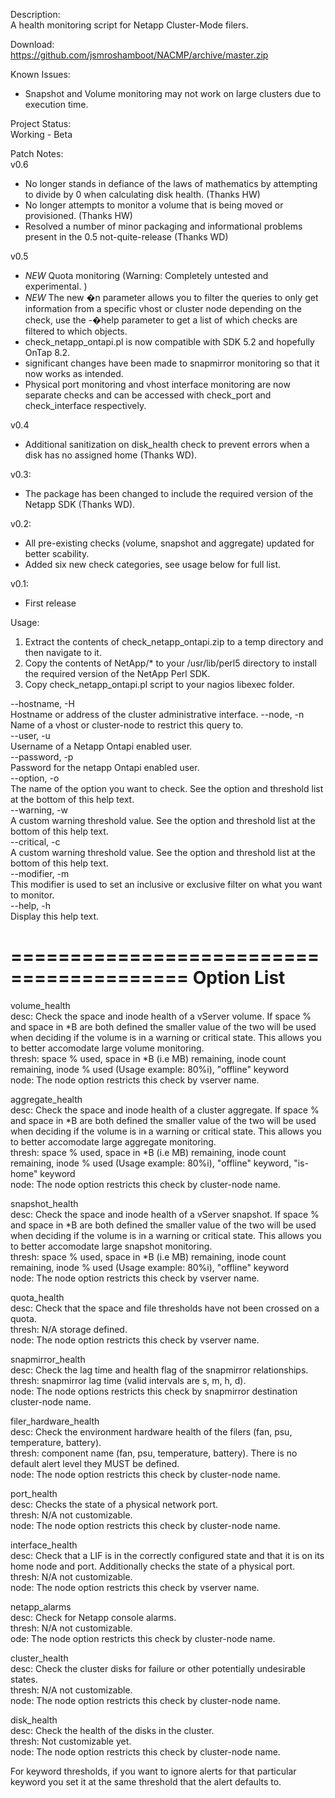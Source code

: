 Description:  
A health monitoring script for Netapp Cluster-Mode filers.

Download:  
https://github.com/jsmroshamboot/NACMP/archive/master.zip

Known Issues:  
- Snapshot and Volume monitoring may not work on large clusters due to execution time.

Project Status:  
Working - Beta

Patch Notes:  
v0.6
- No longer stands in defiance of the laws of mathematics by attempting to divide by 0 when calculating disk health. (Thanks HW)
- No longer attempts to monitor a volume that is being moved or provisioned. (Thanks HW)
- Resolved a number of minor packaging and informational problems present in the 0.5 not-quite-release (Thanks WD)

v0.5
- *NEW* Quota monitoring (Warning: Completely untested and experimental. )
- *NEW* The new �n parameter allows you to filter the queries to only get information from a specific vhost or cluster node depending on the check, use the -�help parameter to get a list of which checks are filtered to which objects.
- check_netapp_ontapi.pl is now compatible with SDK 5.2 and hopefully OnTap 8.2.
- significant changes have been made to snapmirror monitoring so that it now works as intended.
- Physical port monitoring and vhost interface monitoring are now separate checks and can be accessed with check_port and check_interface respectively.

v0.4
- Additional sanitization on disk_health check to prevent errors when a disk has no assigned home (Thanks WD).

v0.3:
- The package has been changed to include the required version of the Netapp SDK (Thanks WD).

v0.2:
- All pre-existing checks (volume, snapshot and aggregate) updated for better scability.
- Added six new check categories, see usage below for full list.

v0.1:
- First release

Usage:  
1. Extract the contents of check_netapp_ontapi.zip to a temp directory and then navigate to it.  
2. Copy the contents of NetApp/* to your /usr/lib/perl5 directory to install the required version of the NetApp Perl SDK.  
3. Copy check_netapp_ontapi.pl script to your nagios libexec folder.

--hostname, -H  
Hostname or address of the cluster administrative interface. 
--node, -n  
Name of a vhost or cluster-node to restrict this query to.   
--user, -u  
Username of a Netapp Ontapi enabled user.  
--password, -p  
Password for the netapp Ontapi enabled user.  
--option, -o  
The name of the option you want to check. See the option and threshold list at the bottom of this help text.  
--warning, -w  
A custom warning threshold value. See the option and threshold list at the bottom of this help text.  
--critical, -c  
A custom warning threshold value. See the option and threshold list at the bottom of this help text.  
--modifier, -m  
This modifier is used to set an inclusive or exclusive filter on what you want to monitor.  
--help, -h  
Display this help text.

=========================================
Option List
=========================================
volume_health  
desc: Check the space and inode health of a vServer volume. If space % and space in *B are both defined the smaller value of the two will be used when deciding if the volume is in a warning or critical state. This allows you to better accomodate large volume monitoring.  
thresh: space % used, space in *B (i.e MB) remaining, inode count remaining, inode % used (Usage example: 80%i), "offline" keyword  
node: The node option restricts this check by vserver name.  

aggregate_health  
desc: Check the space and inode health of a cluster aggregate. If space % and space in *B are both defined the smaller value of the two will be used when deciding if the volume is in a warning or critical state. This allows you to better accomodate large aggregate monitoring.  
thresh: space % used, space in *B (i.e MB) remaining, inode count remaining, inode % used (Usage example: 80%i), "offline" keyword, "is-home" keyword  
node: The node option restricts this check by cluster-node name.  

snapshot_health  
desc: Check the space and inode health of a vServer snapshot. If space % and space in *B are both defined the smaller value of the two will be used when deciding if the volume is in a warning or critical state. This allows you to better accomodate large snapshot monitoring.  
thresh: space % used, space in *B (i.e MB) remaining, inode count remaining, inode % used (Usage example: 80%i), "offline" keyword  
node: The node option restricts this check by vserver name.  

quota_health  
desc: Check that the space and file thresholds have not been crossed on a quota.  
thresh: N/A storage defined.  
node: The node option restricts this check by vserver name.  

snapmirror_health  
desc: Check the lag time and health flag of the snapmirror relationships.  
thresh: snapmirror lag time (valid intervals are s, m, h, d).  
node: The node options restricts this check by snapmirror destination cluster-node name.  

filer_hardware_health  
desc: Check the environment hardware health of the filers (fan, psu, temperature, battery).  
thresh: component name (fan, psu, temperature, battery). There is no default alert level they MUST be defined.  
node: The node option restricts this check by cluster-node name.  

port_health  
desc: Checks the state of a physical network port.  
thresh: N/A not customizable.  
node: The node option restricts this check by cluster-node name.   

interface_health  
desc: Check that a LIF is in the correctly configured state and that it is on its home node and port. Additionally checks the state of a physical port.  
thresh: N/A not customizable.  
node: The node option restricts this check by vserver name.  

netapp_alarms  
desc: Check for Netapp console alarms.  
thresh: N/A not customizable.  
ode: The node option restricts this check by cluster-node name.  

cluster_health  
desc: Check the cluster disks for failure or other potentially undesirable states.  
thresh: N/A not customizable.  
node: The node option restricts this check by cluster-node name.  

disk_health  
desc: Check the health of the disks in the cluster.  
thresh: Not customizable yet.  
node: The node option restricts this check by cluster-node name.  

For keyword thresholds, if you want to ignore alerts for that particular keyword you set it at the same threshold that the alert defaults to.  
